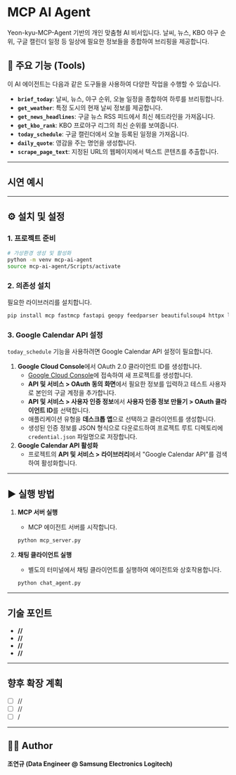 # MCP AI Agent

Yeon-kyu-MCP-Agent 기반의 개인 맞춤형 AI 비서입니다. 날씨, 뉴스, KBO 야구 순위, 구글 캘린더 일정 등 일상에 필요한 정보들을 종합하여 브리핑을 제공합니다.

## 🚀 주요 기능 (Tools)

이 AI 에이전트는 다음과 같은 도구들을 사용하여 다양한 작업을 수행할 수 있습니다.

-   **`brief_today`**: 날씨, 뉴스, 야구 순위, 오늘 일정을 종합하여 하루를 브리핑합니다.
-   **`get_weather`**: 특정 도시의 현재 날씨 정보를 제공합니다.
-   **`get_news_headlines`**: 구글 뉴스 RSS 피드에서 최신 헤드라인을 가져옵니다.
-   **`get_kbo_rank`**: KBO 프로야구 리그의 최신 순위를 보여줍니다.
-   **`today_schedule`**: 구글 캘린더에서 오늘 등록된 일정을 가져옵니다.
-   **`daily_quote`**: 영감을 주는 명언을 생성합니다.
-   **`scrape_page_text`**: 지정된 URL의 웹페이지에서 텍스트 콘텐츠를 추출합니다.
---
## 시연 예시


---

## ⚙️ 설치 및 설정

### 1. 프로젝트 준비

```bash
# 가상환경 생성 및 활성화
python -m venv mcp-ai-agent
source mcp-ai-agent/Scripts/activate
```

### 2. 의존성 설치

필요한 라이브러리를 설치합니다.

```bash
pip install mcp fastmcp fastapi geopy feedparser beautifulsoup4 httpx langchain_openai python-dotenv google-auth google-auth-oauthlib google-auth-httplib2 google-api-python-client langchain-mcp-adapters jinja2
```

### 3. Google Calendar API 설정

`today_schedule` 기능을 사용하려면 Google Calendar API 설정이 필요합니다.

1.  **Google Cloud Console**에서 OAuth 2.0 클라이언트 ID를 생성합니다.
    -   [Google Cloud Console](https://console.cloud.google.com/apis/credentials)에 접속하여 새 프로젝트를 생성합니다.
    -   **API 및 서비스 > OAuth 동의 화면**에서 필요한 정보를 입력하고 테스트 사용자로 본인의 구글 계정을 추가합니다.
    -   **API 및 서비스 > 사용자 인증 정보**에서 **사용자 인증 정보 만들기 > OAuth 클라이언트 ID**를 선택합니다.
    -   애플리케이션 유형을 **데스크톱 앱**으로 선택하고 클라이언트를 생성합니다.
    -   생성된 인증 정보를 JSON 형식으로 다운로드하여 프로젝트 루트 디렉토리에 `credential.json` 파일명으로 저장합니다.
2.  **Google Calendar API 활성화**
    -   프로젝트의 **API 및 서비스 > 라이브러리**에서 "Google Calendar API"를 검색하여 활성화합니다.

---

## ▶️ 실행 방법

1.  **MCP 서버 실행**
    -   MCP 에이전트 서버를 시작합니다.

    ```bash
    python mcp_server.py
    ```

2.  **채팅 클라이언트 실행**
    -   별도의 터미널에서 채팅 클라이언트를 실행하여 에이전트와 상호작용합니다.

    ```bash
    python chat_agent.py
    ```
---

## 기술 포인트

* **//**
* **//**
* **//**
* **//**

---

## 향후 확장 계획

* [ ] //
* [ ] //
* [ ] /

---

## 👨‍💻 Author

**조연규 (Data Engineer @ Samsung Electronics Logitech)**
